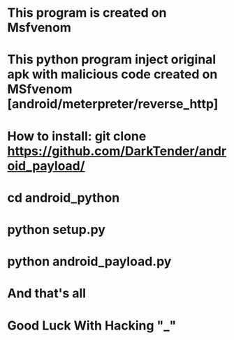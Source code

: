# This program is created on Msfvenom
# This python program inject original apk with malicious code created on MSfvenom [android/meterpreter/reverse_http]
# How to install: git clone https://github.com/DarkTender/android_payload/
#                 cd android_python
#                 python setup.py
#                 python android_payload.py
# And that's all
# Good Luck With Hacking "_"
